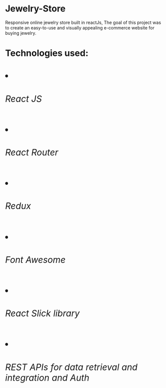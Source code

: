 # Jewelry-Store
Responsive online jewelry store built in reactJs, The goal of this project was to create an easy-to-use and visually appealing e-commerce website for buying jewelry.

<h1>Technologies used:<h1/>
<li><h6>React JS</h6></li>
<li><h6> React Router</h6></li>
<li><h6>Redux</h6></li>
<li><h6> Font Awesome</h6></li>
<li><h6> React Slick library</h6></li>
<li><h6> REST APIs for data retrieval and integration and Auth</h6> </li>

